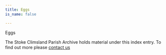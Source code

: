 ```yaml
---
title: Eggs
is_name: false

---
```


Eggs


The Stoke Climsland Parish Archive holds material under this index entry. To find out more please [contact us](/contact/)
